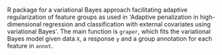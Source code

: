 R package for a variational Bayes approach facilitating adaptive regularization of feature groups as used in 'Adaptive penalization in high-dimensional regression and classification with external covariates using variational Bayes'. The main function is `graper`, which fits the variational Bayes model given data `X`, a response `y` and a group annotation for each feature in `annot`.

